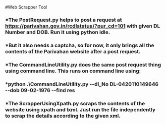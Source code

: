 #Web Scrapper Tool

### *The PostRequest.py helps to post a request at https://parivahan.gov.in/rcdlstatus/?pur_cd=101 with given DL Number and DOB. Run it using python idle.

### *But it also needs a captcha, so for now, it only brings all the contents of the Parivahan website after a post request.

### *The CommandLineUtility.py does the same post request thing using command line. This runs on command line using:

### *python .\CommandLineUtility.py --dl_No DL-0420110149646 --dob 09-02-1976 --find res

### *The ScrapperUsingXpath.py scraps the contents of the website using xpath and lxml. Just run the file independently to scrap the details according to the given xml.

